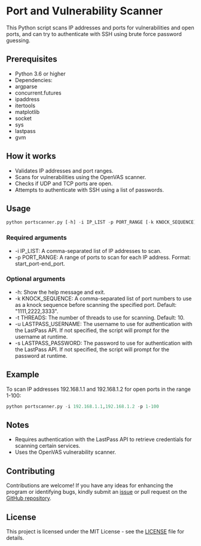 # Port and Vulnerability Scanner
This Python script scans IP addresses and ports for vulnerabilities and open ports, and can try to authenticate with SSH using brute force password guessing.

## Prerequisites
- Python 3.6 or higher
- Dependencies:
- argparse
- concurrent.futures
- ipaddress
- itertools
- matplotlib
- socket
- sys
- lastpass
- gvm
## How it works
- Validates IP addresses and port ranges.
- Scans for vulnerabilities using the OpenVAS scanner.
- Checks if UDP and TCP ports are open.
- Attempts to authenticate with SSH using a list of passwords.
## Usage
```python
python portscanner.py [-h] -i IP_LIST -p PORT_RANGE [-k KNOCK_SEQUENCE] [-t THREADS] [-u LASTPASS_USERNAME] [-s LASTPASS_PASSWORD]
```
### Required arguments
- -i IP_LIST: A comma-separated list of IP addresses to scan.
- -p PORT_RANGE: A range of ports to scan for each IP address. Format: start_port-end_port.
### Optional arguments
- -h: Show the help message and exit.
- -k KNOCK_SEQUENCE: A comma-separated list of port numbers to use as a knock sequence before scanning the specified port. Default: "1111,2222,3333".
- -t THREADS: The number of threads to use for scanning. Default: 10.
- -u LASTPASS_USERNAME: The username to use for authentication with the LastPass API. If not specified, the script will prompt for the username at runtime.
- -s LASTPASS_PASSWORD: The password to use for authentication with the LastPass API. If not specified, the script will prompt for the password at runtime.
## Example
To scan IP addresses 192.168.1.1 and 192.168.1.2 for open ports in the range 1-100:
```python
python portscanner.py -i 192.168.1.1,192.168.1.2 -p 1-100
```
## Notes
- Requires authentication with the LastPass API to retrieve credentials for scanning certain services.
- Uses the OpenVAS vulnerability scanner.

## Contributing
Contributions are welcome! If you have any ideas for enhancing the program or identifying bugs, kindly submit an [issue]() or pull request on the [GitHub repository]().

## License
This project is licensed under the MIT License - see the [LICENSE]() file for details.